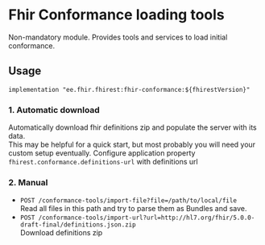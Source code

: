 # Fhir Conformance loading tools
Non-mandatory module. Provides tools and services to load initial conformance.


## Usage
```
implementation "ee.fhir.fhirest:fhir-conformance:${fhirestVersion}"
```

### 1. Automatic download
Automatically download fhir definitions zip and populate the server with its data.  
This may be helpful for a quick start, but most probably you will need your custom setup eventually.
Configure application property `fhirest.conformance.definitions-url` with definitions url

### 2. Manual
* `POST /conformance-tools/import-file?file=/path/to/local/file`  
  Read all files in this path and try to parse them as Bundles and save.
* `POST /conformance-tools/import-url?url=http://hl7.org/fhir/5.0.0-draft-final/definitions.json.zip`  
  Download definitions zip
